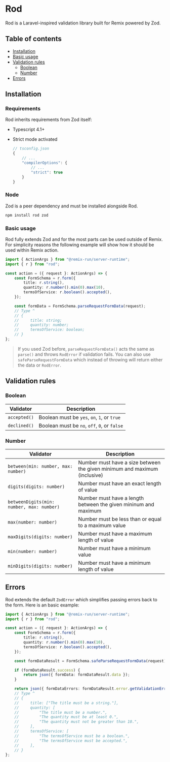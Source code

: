 # Rod

Rod is a Laravel-inspired validation library built for Remix powered by Zod.

## Table of contents

-   [Installation](#installation)
-   [Basic usage](#basic-usage)
-   [Validation rules](#validation-rules)
    -   [Boolean](#boolean)
    -   [Number](#number)
-   [Errors](#errors)

## Installation

### Requirements

Rod inherits requirements from Zod itself:

-   Typescript 4.1+

-   Strict mode activated

    ```ts
    // tsconfig.json
    {
    	// ...
    	"compilerOptions": {
    		// ...
    		"strict": true
    	}
    }
    ```

### Node

Zod is a peer dependency and must be installed alongside Rod.

```bash
npm install rod zod
```

### Basic usage

Rod fully extends Zod and for the most parts can be used outside of Remix. For simplicity reasons the following example will show how it should be used within Remix action.

```ts
import { ActionArgs } from "@remix-run/server-runtime";
import { r } from "rod";

const action = ({ request }: ActionArgs) => {
	const FormSchema = r.form({
		title: r.string(),
		quantity: r.number().min(0).max(10),
		termsOfService: r.boolean().accepted(),
	});

	const formData = FormSchema.parseRequestFormData(request);
	// Type ^
	// {
	//     title: string;
	//     quantity: number;
	//     termsOfService: boolean;
	// }
};
```

> If you used Zod before, `parseRequestFormData()` acts the same as `parse()` and throws `RodError` if validation fails. You can also use `safeParseRequestFormData` which instead of throwing will return either the data or `RodError`.

## Validation rules

### Boolean

| Validator    | Description                                  |
| ------------ | -------------------------------------------- |
| `accepted()` | Boolean must be `yes`, `on`, `1`, or `true`  |
| `declined()` | Boolean must be `no`, `off`, `0`, or `false` |

### Number

| Validator                                 | Description                                                               |
| ----------------------------------------- | ------------------------------------------------------------------------- |
| `between(min: number, max: number)`       | Number must have a size between the given minimum and maximum (inclusive) |
| `digits(digits: number)`                  | Number must have an exact length of value                                 |
| `betweenDigits(min: number, max: number)` | Number must have a length between the given mininum and maximum           |
| `max(number: number)`                     | Number must be less than or equal to a maximum value                      |
| `maxDigits(digits: number)`               | Number must have a maximum length of value                                |
| `min(number: number)`                     | Number must have a minimum value                                          |
| `minDigits(digits: number)`               | Number must have a minimum length of value                                |

## Errors

Rod extends the default `ZodError` which simplifies passing errors back to the form. Here is an basic example:

```ts
import { ActionArgs } from "@remix-run/server-runtime";
import { r } from "rod";

const action = ({ request }: ActionArgs) => {
	const FormSchema = r.form({
		title: r.string(),
		quantity: r.number().min(0).max(10),
		termsOfService: r.boolean().accepted(),
	});

	const formDataResult = FormSchema.safeParseRequestFormData(request);

	if (formDataResult.success) {
		return json({ formData: formDataResult.data });
	}

	return json({ formDataErrors: formDataResult.error.getValidationErrors() });
	// Type ^
	// {
	//     title: ["The title must be a string."],
	//     quantity: [
	//         "The title must be a number.",
	//         "The quantity must be at least 0.",
	//         "The quantity must not be greater than 10.",
	//     ],
	//     termsOfService: [
	//         "The termsOfService must be a boolean.",
	//         "The termsOfService must be accepted.",
	//     ],
	// }
};
```
